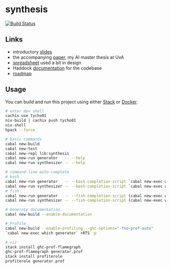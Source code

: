 # synthesis

[![Build Status](https://travis-ci.com/tycho01/synthesis.svg?branch=master)](https://travis-ci.com/tycho01/synthesis)

## Links

- introductory [slides](https://docs.google.com/presentation/d/1gS3sDgF7HPkiTnE9piQ6IDSFm6idGD7MaXalYzw9BC0/edit?usp=sharing)
- the accompanying [paper](https://github.com/tycho01/thesis), my AI master thesis at UvA
- [spreadsheet](https://docs.google.com/spreadsheets/d/1uDA9suwASDzllxJZDt--wZ0ci7q4eJIfPcAw9qr18-U/edit?usp=sharing) used a bit in design
- Haddock [documentation](https://tycho01.github.io/synthesis/) for the codebase
- [roadmap](https://github.com/tycho01/synthesis/projects/1)

## Usage

You can build and run this project using either [Stack](https://docs.haskellstack.org/) or [Docker](https://www.docker.com/).

``` sh
# enter dev shell
cachix use tycho01
nix-build | cachix push tycho01
nix-shell
hpack --force

# basic commands
cabal new-build
cabal new-test
cabal new-repl lib:synthesis
cabal new-run generator   -- --help
cabal new-run synthesizer -- --help

# command-line auto-complete
# bash
cabal new-run generator   -- --bash-completion-script `cabal new-exec which generator` >> ~/.bash_completion
cabal new-run synthesizer -- --bash-completion-script `cabal new-exec which synthesizer` >> ~/.bash_completion
# fish
cabal new-run generator   -- --fish-completion-script (cabal new-exec which generator) > ~/.config/fish/completions/generator.fish
cabal new-run synthesizer -- --fish-completion-script (cabal new-exec which synthesizer) > ~/.config/fish/completions/synthesizer.fish

# Generate documentation.
cabal new-build --enable-documentation

# Profile
cabal new-build --enable-profiling --ghc-options="-fno-prof-auto"
`cabal new-exec which generator` +RTS -p

# viz
stack install ghc-prof-flamegraph
ghc-prof-flamegraph generator.prof
stack install profiterole
profiterole generator.prof
```
